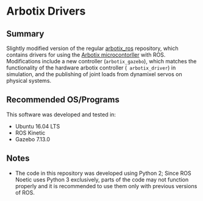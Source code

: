 # Arbotix Drivers

## Summary

Slightly modified version of the regular [arbotix_ros](https://github.com/Interbotix/arbotix_ros) repository, which contains drivers for using the [Arbotix microcontorller](https://www.trossenrobotics.com/p/arbotix-robot-controller.aspx) with ROS. Modifications include a new controller (```arbotix_gazebo```), which matches the functionality of the hardware arbotix controller (``` arbotix_driver```) in simulation, and the publishing of joint loads from dynamixel servos on physical systems.

## Recommended OS/Programs

This software was developed and tested in:
- Ubuntu 16.04 LTS
- ROS Kinetic
- Gazebo 7.13.0

## Notes

- The code in this repository was developed using Python 2; Since ROS Noetic uses Python 3 exclusively, parts of the code may not function properly and it is recommended to use them only with previous versions of ROS.

